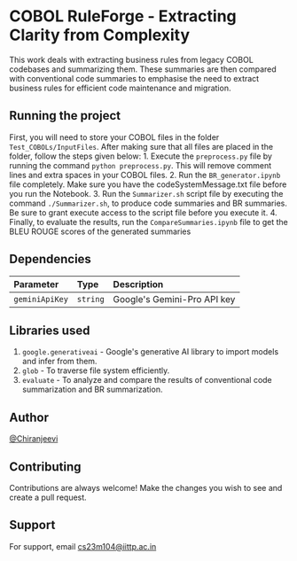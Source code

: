 # COBOL RuleForge - Extracting Clarity from Complexity

This work deals with extracting business rules from legacy COBOL codebases and summarizing them. These summaries are then compared with conventional code summaries to emphasise the need to extract business rules for efficient code maintenance and migration.

## Running the project
First, you will need to store your COBOL files in the folder `Test_COBOLs/InputFiles`. After making sure that all files are placed in the folder, follow the steps given below:
	1. Execute the `preprocess.py` file by running the command `python preprocess.py`. This will remove comment lines and extra spaces in your COBOL files.
	2. Run the `BR_generator.ipynb` file completely. Make sure you have the codeSystemMessage.txt file before you run the Notebook.
	3. Run the `Summarizer.sh` script file by executing the command `./Summarizer.sh`, to produce code summaries and BR summaries. Be sure to grant execute access to the script file before you execute it.
	4. Finally, to evaluate the results, run the `CompareSummaries.ipynb` file to get the BLEU ROUGE scores of the generated summaries


## Dependencies

| Parameter | Type     | Description                |
| :-------- | :------- | :------------------------- |
| `geminiApiKey` | `string` |  Google's Gemini-Pro API key |

## Libraries used

1. `google.generativeai` - Google's generative AI library to import models and infer from them.
2. `glob` - To traverse file system efficiently.
3. `evaluate` - To analyze and compare the results of conventional code summarization and BR summarization.

## Author

[@Chiranjeevi](https://github.com/Chiranjeevi2001)


## Contributing

Contributions are always welcome! Make the changes you wish to see and create a pull request.



## Support

For support, email cs23m104@iittp.ac.in

